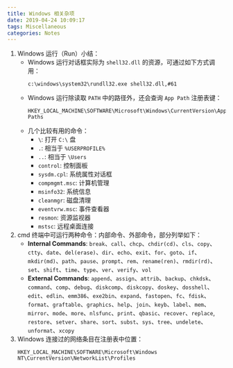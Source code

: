 ```yaml
---
title: Windows 相关杂项
date: 2019-04-24 10:09:17
tags: Miscellaneous
categories: Notes
---
```


1. Windows 运行（Run）小结：
   - Windows 运行对话框实际为 `shell32.dll` 的资源，可通过如下方式调用：
     ```
     c:\windows\system32\rundll32.exe shell32.dll,#61
     ```
   - Windows 运行除读取 `PATH` 中的路径外，还会查询 `App Path` 注册表键：
     ```
     HKEY_LOCAL_MACHINE\SOFTWARE\Microsoft\Windows\CurrentVersion\App Paths
     ```
   - 几个比较有用的命令：
     - `\`: 打开 `C:\` 盘
     - `.`: 相当于 `%USERPROFILE%`
     - `..`: 相当于 `\Users`
     - `control`: 控制面板
     - `sysdm.cpl`: 系统属性对话框
     - `compmgmt.msc`: 计算机管理
     - `msinfo32`: 系统信息
     - `cleanmgr`: 磁盘清理
     - `eventvrw.msc`: 事件查看器
     - `resmon`: 资源监视器
     - `mstsc`: 远程桌面连接
1. cmd 终端中可运行两种命令：内部命令、外部命令，部分列举如下：
   - **Internal Commands**: `break`、`call`、`chcp`、`chdir(cd)`、`cls`、`copy`、`ctty`、`date`、`del(erase)`、`dir`、`echo`、`exit`、`for`、`goto`、`if`、`mkdir(md)`、`path`、`pause`、`prompt`、`rem`、`rename(ren)`、`rmdir(rd)`、``set``、`shift`、`time`、`type`、`ver`、`verify`、`vol`
   - **External Commands**: `append`、`assign`、`attrib`、`backup`、`chkdsk`、`command`、`comp`、`debug`、`diskcomp`、`diskcopy`、`doskey`、`dosshell`、`edit`、`edlin`、`emm386`、`exe2bin`、`expand`、`fastopen`、`fc`、`fdisk`、`format`、`graftable`、`graphics`、`help`、`join`、`keyb`、`label`、`mem`、`mirror`、`mode`、`more`、`nlsfunc`、`print`、`qbasic`、`recover`、`replace`, `restore`、`setver`、`share`、`sort`、`subst`、`sys`、`tree`、`undelete`、`unformat`、`xcopy`
1. Windows 连接过的网络条目在注册表中位置：
   ```
   HKEY_LOCAL_MACHINE\SOFTWARE\Microsoft\Windows NT\CurrentVersion\NetworkList\Profiles
   ```
